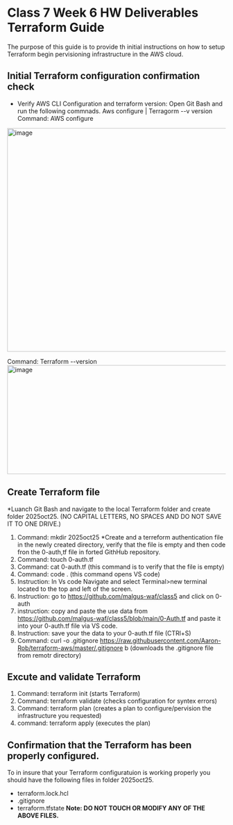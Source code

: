 # Class 7 Week 6 HW Deliverables Terraform Guide 
The purpose of this guide is to provide th initial instructions on how to setup Terraform begin pervisioning infrastructure in the AWS cloud.

## Initial Terraform configuration confirmation check 
* Verify AWS CLI Configuration and terraform version: Open Git Bash and run the following commnads. Aws configure | Terragorm --v version
Command: AWS configure
<img width="942" height="515" alt="image" src="https://github.com/user-attachments/assets/16d5e51a-013e-435e-8902-a9168e78c10b" />

Command: Terraform --version 
<img width="956" height="251" alt="image" src="https://github.com/user-attachments/assets/bd414fb2-3c78-406f-84d6-2d081630b7fa" />

## Create Terraform file 
*Luanch Git Bash and navigate to the local Terraform folder and create folder 2025oct25. (NO CAPITAL LETTERS, NO SPACES AND DO NOT SAVE IT TO ONE DRIVE.)
1. Command: mkdir 2025oct25
*Create and a terreform authentication file in the newly created directory, verify that the file is empty and then code fron the 0-auth,tf file in forted GithHub repository.
1. Command: touch 0-auth.tf
2. Command: cat 0-auth.tf  (this command is to verify that the file is empty)
3. Command: code . (this command opens VS code)
4. Instruction: In Vs code Navigate and select Terminal>new terminal located to the top and left of the screen.
5. Instruction: go to https://github.com/malgus-waf/class5 and click on 0-auth
6. instruction: copy and paste the use data from https://github.com/malgus-waf/class5/blob/main/0-Auth.tf and paste it into your 0-auth.tf file via VS code.
7. Instruction: save your the data to your 0-auth.tf file (CTRl+S)
8. Command: curl -o .gitignore https://raw.githubusercontent.com/Aaron-Rob/terraform-aws/master/.gitignore b (downloads the .gitignore file from remotr directory)

## Excute and validate Terraform 
1. Command: terraform init (starts Terraform)
2. Command: terraform validate (checks configuration for syntex errors)
3. Command: terraform plan (creates a plan to configure/pervision the infrastructure you requested)
4. command: terraform apply (executes the plan)

## Confirmation that the Terraform has been properly configured.
To in insure that your Terraform configuratuion is working properly you should have the following files in folder 2025oct25.
* terraform.lock.hcl
* .gitignore
* terraform.tfstate
**Note: DO NOT TOUCH OR MODIFY ANY OF THE ABOVE FILES.**
